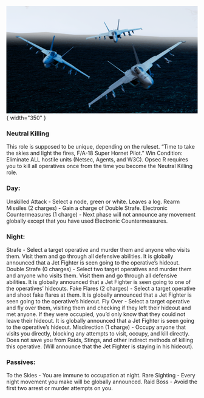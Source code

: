 ![fa18superhornetpilot.png](Images/fa18superhornetpilot.png){ width="350" }

### **Neutral Killing**

<span class="nk">
This role is supposed to be unique, depending on the ruleset.

<span class="nk">
“Time to take the skies and light the fires, F/A-18 Super Hornet Pilot.”

<span class="nk">
Win Condition: Eliminate ALL hostile units (Netsec, Agents, and W3C). Opsec R requires you to kill all operatives once from the time you become the Neutral Killing role.

### **Day:**

<span class="nk">
Unskilled Attack - Select a node, green or white. Leaves a log.

<span class="nk">
Rearm Missiles (2 charges) - Gain a charge of Double Strafe.

<span class="nk">
Electronic Countermeasures (1 charge) - Next phase will not announce any movement globally except that you have used Electronic Countermeasures.

### **Night:**

<span class="nk">
Strafe - Select a target operative and murder them and anyone who visits them. Visit them and go through all defensive abilities. It is globally announced that a Jet Fighter is seen going to the operative’s hideout.

<span class="nk">
Double Strafe (0 charges) - Select two target operatives and murder them and anyone who visits them. Visit them and go through all defensive abilities. It is globally announced that a Jet Fighter is seen going to one of the operatives’ hideouts.

<span class="nk">
Fake Flares (2 charges) - Select a target operative and shoot fake flares at them. It is globally announced that a Jet Fighter is seen going to the operative’s hideout.

<span class="nk">
Fly Over - Select a target operative and fly over them, visiting them and checking if they left their hideout and met anyone. If they were occupied, you’d only know that they could not leave their hideout. It is globally announced that a Jet Fighter is seen going to the operative’s hideout.

<span class="nk">
Misdirection (1 charge) - Occupy anyone that visits you directly, blocking any attempts to visit, occupy, and kill directly. Does not save you from Raids, Stings, and other indirect methods of killing this operative. (Will announce that the Jet Fighter is staying in his hideout).

### **Passives:**

<span class="nk">
To the Skies - You are immune to occupation at night.

<span class="nk">
Rare Sighting - Every night movement you make will be globally announced.

<span class="nk">
Raid Boss - Avoid the first two arrest or murder attempts on you.